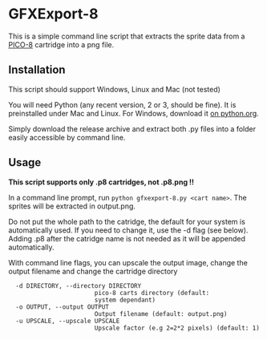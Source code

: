 # GFXExport-8

This is a simple command line script that extracts the sprite data from a [PICO-8](http://www.lexaloffle.com/pico-8.php) cartridge into a png file.

## Installation
This script should support Windows, Linux and Mac (not tested)

You will need Python (any recent version, 2 or 3, should be fine). It is preinstalled under Mac and Linux. For Windows, download it [on python.org](https://www.python.org/downloads/).

Simply download the release archive and extract both .py files into a folder easily accessible by command line.

## Usage
**This script supports only .p8 cartridges, not .p8.png !!**

In a command line prompt, run `python gfxexport-8.py <cart name>`. The sprites will be extracted in output.png.

Do not put the whole path to the catridge, the default for your system is automatically used. If you need to change it, use the -d flag (see below). Adding .p8 after the catridge name is not needed as it will be appended automatically.

With command line flags, you can upscale the output image, change the output filename and change the cartridge directory
```
  -d DIRECTORY, --directory DIRECTORY
                        pico-8 carts directory (default:
                        system dependant)
  -o OUTPUT, --output OUTPUT
                        Output filename (default: output.png)
  -u UPSCALE, --upscale UPSCALE
                        Upscale factor (e.g 2=2*2 pixels) (default: 1)
```
